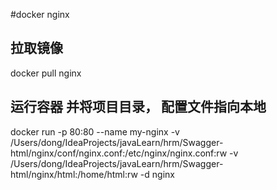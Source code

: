 #docker nginx
## 拉取镜像
docker pull nginx
## 运行容器 并将项目目录， 配置文件指向本地
docker run -p 80:80 --name my-nginx -v /Users/dong/IdeaProjects/javaLearn/hrm/Swagger-html/nginx/conf/nginx.conf:/etc/nginx/nginx.conf:rw -v /Users/dong/IdeaProjects/javaLearn/hrm/Swagger-html/nginx/html:/home/html:rw -d nginx